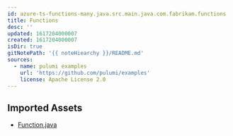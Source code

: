 ```yaml
---
id: azure-ts-functions-many.java.src.main.java.com.fabrikam.functions
title: Functions
desc: ''
updated: 1617204000007
created: 1617204000007
isDir: true
gitNotePath: '{{ noteHiearchy }}/README.md'
sources:
  - name: pulumi examples
    url: 'https://github.com/pulumi/examples'
    license: Apache License 2.0
---
```

## Imported Assets

- [Function.java](/assets/function.java)

